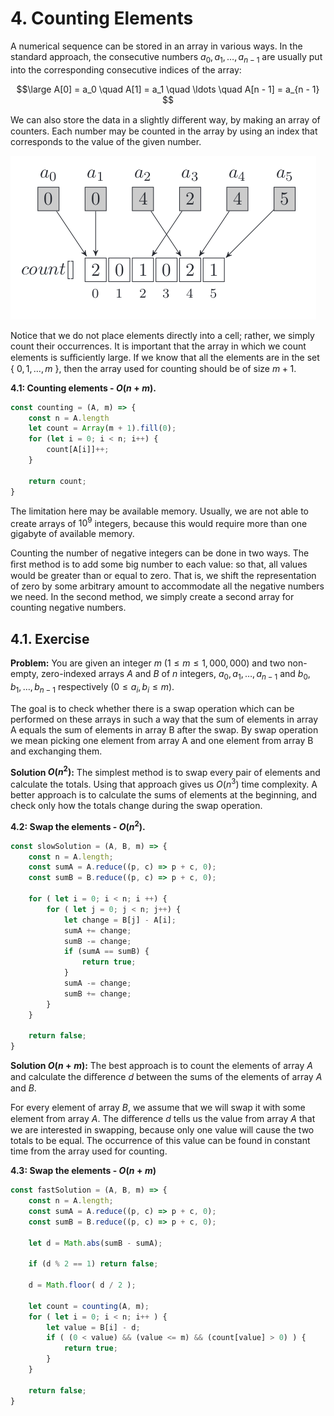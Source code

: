 # 4. Counting Elements

A numerical sequence can be stored in an array in various ways. In the standard approach, the consecutive numbers $a_0, a_1, \ldots, a_{n - 1}$ are usually put into the corresponding consecutive indices of the array:

$$\large
A[0] = a_0 \quad A[1] = a_1 \quad \ldots \quad A[n - 1] = a_{n - 1}
$$

We can also store the data in a slightly diﬀerent way, by making an array of counters. Each number may be counted in the array by using an index that corresponds to the value of the given number.

![Sequence of numbers counted](/.attachments/counter-sequence.png)

Notice that we do not place elements directly into a cell; rather, we simply count their occurrences. It is important that the array in which we count elements is suﬃciently large. If we know that all the elements are in the set { $0, 1, \ldots , m$ }, then the array used for counting should be of size $m + 1$.

**4.1: Counting elements - $O(n + m)$.**
```js
const counting = (A, m) => {
    const n = A.length
    let count = Array(m + 1).fill(0);
    for (let i = 0; i < n; i++) {
        count[A[i]]++;
    }

    return count;
}
```

The limitation here may be available memory. Usually, we are not able to create arrays of $10^9$ integers, because this would require more than one gigabyte of available memory.

Counting the number of negative integers can be done in two ways. The ﬁrst method is to add some big number to each value: so that, all values would be greater than or equal to zero. That is, we shift the representation of zero by some arbitrary amount to accommodate all the negative numbers we need. In the second method, we simply create a second array for counting negative numbers.

## 4.1. Exercise

**Problem:** You are given an integer $m$ $(1 \leq m \leq 1,000,000)$ and two non-empty, zero-indexed arrays $A$ and $B$ of $n$ integers, $a_0, a_1 ,\ldots , a_{n−1}$ and $b_0, b_1, \ldots, b_{n−1}$ respectively $(0 \leq a_i, b_i \leq m)$.

The goal is to check whether there is a swap operation which can be performed on these arrays in such a way that the sum of elements in array A equals the sum of elements in array B after the swap. By swap operation we mean picking one element from array A and one element from array B and exchanging them.

**Solution $O(n^2)$:** The simplest method is to swap every pair of elements and calculate the totals. Using that approach gives us $O(n^3)$ time complexity. A better approach is to calculate the sums of elements at the beginning, and check only how the totals change during the swap operation.

**4.2: Swap the elements - $O(n^2)$.**
```js
const slowSolution = (A, B, m) => {
    const n = A.length;
    const sumA = A.reduce((p, c) => p + c, 0);
    const sumB = B.reduce((p, c) => p + c, 0);

    for ( let i = 0; i < n; i ++) {
        for ( let j = 0; j < n; j++) {
            let change = B[j] - A[i];
            sumA += change;
            sumB -= change;
            if (sumA == sumB) {
                return true;
            }
            sumA -= change;
            sumB += change;
        }
    }

    return false;
}
```

**Solution $O(n + m)$:** The best approach is to count the elements of array $A$ and calculate the diﬀerence $d$ between the sums of the elements of array $A$ and $B$.

For every element of array $B$, we assume that we will swap it with some element from array $A$. The diﬀerence $d$ tells us the value from array $A$ that we are interested in swapping, because only one value will cause the two totals to be equal. The occurrence of this value can be found in constant time from the array used for counting.

**4.3: Swap the elements - $O(n + m)$**
```js
const fastSolution = (A, B, m) => {
    const n = A.length;
    const sumA = A.reduce((p, c) => p + c, 0);
    const sumB = B.reduce((p, c) => p + c, 0);

    let d = Math.abs(sumB - sumA);

    if (d % 2 == 1) return false;

    d = Math.floor( d / 2 );

    let count = counting(A, m);
    for ( let i = 0; i < n; i++ ) {
        let value = B[i] - d;
        if ( (0 < value) && (value <= m) && (count[value] > 0) ) {
            return true;
        }
    }

    return false;
}
```